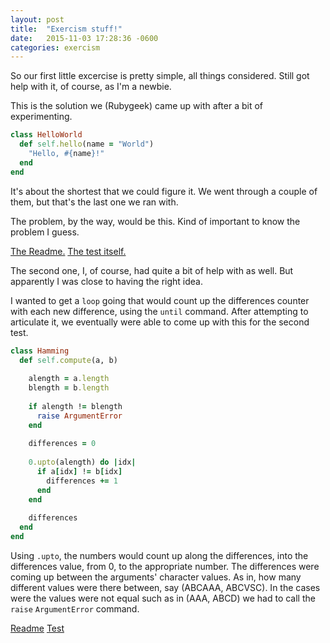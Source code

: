 ```yaml
---
layout: post
title:  "Exercism stuff!"
date:   2015-11-03 17:28:36 -0600
categories: exercism
---
```


So our first little excercise is pretty simple, all things considered. Still got help with it, of course, as I'm a newbie.

This is the solution we (Rubygeek) came up with after a bit of experimenting. 

```ruby
class HelloWorld
  def self.hello(name = "World")
    "Hello, #{name}!"
  end
end
```

It's about the shortest that we could figure it. We went through a couple of them, but that's the last one we ran with.

The problem, by the way, would be this. Kind of important to know the problem I guess.

[The Readme.](http://exercism.io/exercises/ruby/hello-world/readme) 
[The test itself.](http://exercism.io/exercises/ruby/hello-world) 


The second one, I, of course, had quite a bit of help with as well. But apparently I was close to having the right idea.

I wanted to get a `loop` going that would count up the differences counter with each new difference, using the `until` command. After attempting to articulate it, we eventually were able to come up with this for the second test.

```ruby 
class Hamming
  def self.compute(a, b)
  
    alength = a.length
    blength = b.length
    
    if alength != blength
      raise ArgumentError
    end
     
    differences = 0
    
    0.upto(alength) do |idx|
      if a[idx] != b[idx]
        differences += 1
      end
    end
	
    differences
  end
end
```

Using `.upto`, the numbers would count up along the differences, into the differences value, from 0, to the appropriate number. The differences were coming up between the arguments' character values. As in, how many different values were there between, say (ABCAAA, ABCVSC). In the cases were the values were not equal such as in (AAA, ABCD) we had to call the `raise` `ArgumentError` command.

[Readme](http://exercism.io/exercises/ruby/hamming/readme)
[Test](http://exercism.io/exercises/ruby/hamming) 